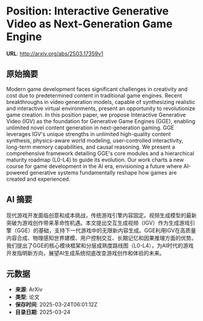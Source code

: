 # Position: Interactive Generative Video as Next-Generation Game Engine

**URL**: http://arxiv.org/abs/2503.17359v1

## 原始摘要

Modern game development faces significant challenges in creativity and cost
due to predetermined content in traditional game engines. Recent breakthroughs
in video generation models, capable of synthesizing realistic and interactive
virtual environments, present an opportunity to revolutionize game creation. In
this position paper, we propose Interactive Generative Video (IGV) as the
foundation for Generative Game Engines (GGE), enabling unlimited novel content
generation in next-generation gaming. GGE leverages IGV's unique strengths in
unlimited high-quality content synthesis, physics-aware world modeling,
user-controlled interactivity, long-term memory capabilities, and causal
reasoning. We present a comprehensive framework detailing GGE's core modules
and a hierarchical maturity roadmap (L0-L4) to guide its evolution. Our work
charts a new course for game development in the AI era, envisioning a future
where AI-powered generative systems fundamentally reshape how games are created
and experienced.


## AI 摘要

现代游戏开发面临创意和成本挑战，传统游戏引擎内容固定。视频生成模型的最新突破为游戏创作带来革命性机遇。本文提出交互生成视频（IGV）作为生成游戏引擎（GGE）的基础，支持下一代游戏中的无限新内容生成。GGE利用IGV在高质量内容合成、物理感知世界建模、用户控制交互、长期记忆和因果推理方面的优势。我们提出了GGE的核心模块框架和分层成熟度路线图（L0-L4），为AI时代的游戏开发指明新方向，展望AI生成系统彻底改变游戏创作和体验的未来。

## 元数据

- **来源**: ArXiv
- **类型**: 论文
- **保存时间**: 2025-03-24T06:01:12Z
- **目录日期**: 2025-03-24
